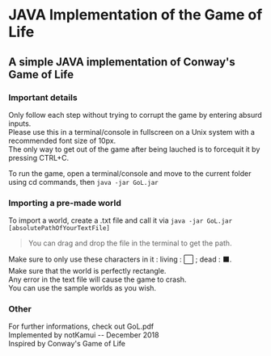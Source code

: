 # JAVA Implementation of the Game of Life
## A simple JAVA implementation of Conway's Game of Life

### Important details
Only follow each step without trying to corrupt the game by entering absurd inputs.\
Please use this in a terminal/console in fullscreen on a Unix system with a recommended font size of 10px.\
The only way to get out of the game after being lauched is to forcequit it by pressing CTRL+C.

To run the game, open a terminal/console and move to the current folder using cd commands, then `java -jar GoL.jar`

### Importing a pre-made world
To import a world, create a .txt file and call it via `java -jar GoL.jar [absolutePathOfYourTextFile]`

> You can drag and drop the file in the terminal to get the path.

Make sure to only use these characters in it : living : ⬜ ; dead : ⬛.\
Make sure that the world is perfectly rectangle.\
Any error in the text file will cause the game to crash.\
You can use the sample worlds as you wish.

### Other
For further informations, check out GoL.pdf\
Implemented by notKamui -- December 2018\
Inspired by Conway's Game of Life
